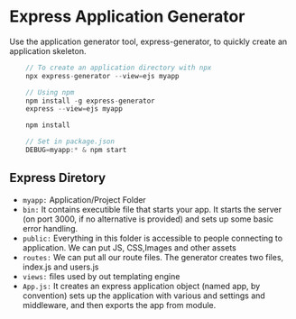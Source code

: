 # Express Application Generator

Use the application generator tool, express-generator, to quickly create an application skeleton.

```js
    // To create an application directory with npx
    npx express-generator --view=ejs myapp

    // Using npm
    npm install -g express-generator
    express --view=ejs myapp

    npm install

    // Set in package.json
    DEBUG=myapp:* & npm start
```

## Express Diretory

* `myapp:` Application/Project Folder
* `bin:` It contains executible file that starts your app. It starts the server (on port 3000, if no alternative is provided) and sets up some basic error handling.
* `public:` Everything in this folder is accessible to people connecting to application. We can put JS, CSS,Images and other assets
* `routes:` We can put all our route files. The generator creates two files, index.js and users.js
* `views:` files used by out templating engine
* `App.js:` It creates an express application object (named app, by convention) sets up the application with various and settings and middleware, and then exports the app from module.
